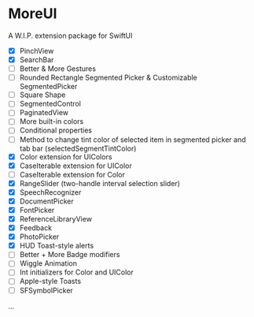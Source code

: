 # MoreUI
A W.I.P. extension package for SwiftUI

- [x] PinchView
- [x] SearchBar
- [ ] Better & More Gestures
- [ ] Rounded Rectangle Segmented Picker & Customizable SegmentedPicker
- [ ] Square Shape
- [ ] SegmentedControl
- [ ] PaginatedView
- [ ] More built-in colors
- [ ] Conditional properties
- [ ] Method to change tint color of selected item in segmented picker and tab bar (selectedSegmentTintColor)
- [x] Color extension for UIColors
- [x] CaseIterable extension for UIColor
- [ ] CaseIterable extension for Color
- [x] RangeSlider (two-handle interval selection slider)
- [x] SpeechRecognizer
- [x] DocumentPicker
- [x] FontPicker
- [x] ReferenceLibraryView
- [x] Feedback
- [x] PhotoPicker
- [x] HUD Toast-style alerts
- [ ] Better + More Badge modifiers
- [ ] Wiggle Animation
- [ ] Int initializers for Color and UIColor
- [ ] Apple-style Toasts
- [ ] SFSymbolPicker

...
